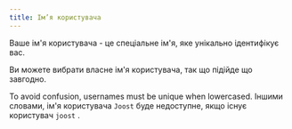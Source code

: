 ```yaml
---
title: Ім’я користувача
---
```


Ваше ім'я користувача - це спеціальне ім'я, яке унікально ідентифікує вас.

Ви можете вибрати власне ім'я користувача, так що підійде що завгодно.

To avoid confusion, usernames must be unique when lowercased. Іншими словами, ім'я користувача `Joost` буде недоступне, якщо існує користувач `joost` .

